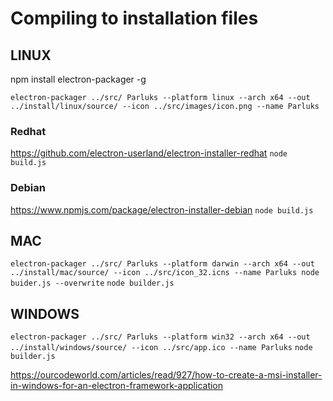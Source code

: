 # Compiling to installation files

## LINUX

npm install electron-packager -g

```electron-packager ../src/ Parluks --platform linux --arch x64 --out ../install/linux/source/ --icon ../src/images/icon.png --name Parluks```

### Redhat

https://github.com/electron-userland/electron-installer-redhat
```node build.js```

### Debian
https://www.npmjs.com/package/electron-installer-debian
```node build.js```

## MAC

```electron-packager ../src/ Parluks --platform darwin --arch x64 --out ../install/mac/source/ --icon ../src/icon_32.icns --name Parluks node buider.js --overwrite```
```node builder.js```

## WINDOWS

```electron-packager ../src/ Parluks --platform win32 --arch x64 --out ../install/windows/source/ --icon ../src/app.ico --name Parluks```
```node builder.js```

https://ourcodeworld.com/articles/read/927/how-to-create-a-msi-installer-in-windows-for-an-electron-framework-application
